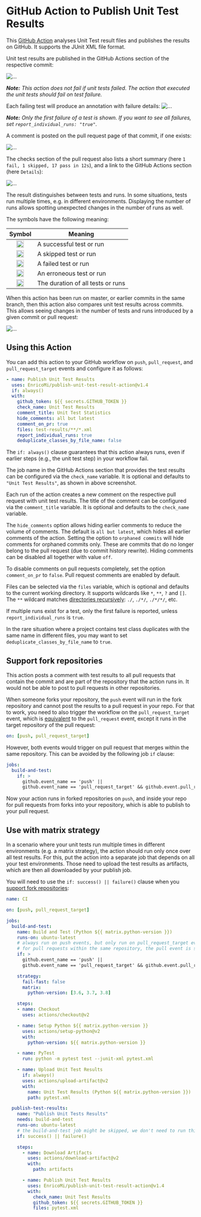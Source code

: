 # GitHub Action to Publish Unit Test Results

This [GitHub Action](https://github.com/actions) analyses Unit Test result files and
publishes the results on GitHub. It supports the JUnit XML file format.

Unit test results are published in the GitHub Actions section of the respective commit:

![...](github-checks-comment.png)

***Note:** This action does not fail if unit tests failed. The action that executed the unit tests should
fail on test failure.*

Each failing test will produce an annotation with failure details:
![...](github-checks-annotation.png)

***Note:** Only the first failure of a test is shown. If you want to see all failures, set `report_individual_runs: "true"`.*

A comment is posted on the pull request page of that commit, if one exists:

![...](github-pull-request-comment.png)

The checks section of the pull request also lists a short summary (here `1 fail, 1 skipped, 17 pass in 12s`),
and a link to the GitHub Actions section (here `Details`):

![...](github-pull-request-checks.png)

The result distinguishes between tests and runs. In some situations, tests run multiple times,
e.g. in different environments. Displaying the number of runs allows spotting unexpected
changes in the number of runs as well.

The symbols have the following meaning:

|Symbol|Meaning|
|:----:|-------|
|<img src="https://github.githubassets.com/images/icons/emoji/unicode/2714.png" height="20"/>|A successful test or run|
|<img src="https://github.githubassets.com/images/icons/emoji/unicode/1f4a4.png" height="20"/>|A skipped test or run|
|<img src="https://github.githubassets.com/images/icons/emoji/unicode/2716.png" height="20"/>|A failed test or run|
|<img src="https://github.githubassets.com/images/icons/emoji/unicode/1f525.png" height="20"/>|An erroneous test or run|
|<img src="https://github.githubassets.com/images/icons/emoji/unicode/23f1.png" height="20"/>|The duration of all tests or runs|

When this action has been run on master, or earlier commits in the same branch, then this action
also compares unit test results across commits. This allows seeing changes in the number of tests and runs introduced by a given commit or pull request:

![...](github-pull-request-comment-delta.png)

## Using this Action

You can add this action to your GitHub workflow on `push`, `pull_request`, and `pull_request_target` events
and configure it as follows:

```yaml
- name: Publish Unit Test Results
  uses: EnricoMi/publish-unit-test-result-action@v1.4
  if: always()
  with:
    github_token: ${{ secrets.GITHUB_TOKEN }}
    check_name: Unit Test Results
    comment_title: Unit Test Statistics
    hide_comments: all but latest
    comment_on_pr: true
    files: test-results/**/*.xml
    report_individual_runs: true
    deduplicate_classes_by_file_name: false
```

The `if: always()` clause guarantees that this action always runs, even if earlier steps (e.g., the unit test step) in your workflow fail.

The job name in the GitHub Actions section that provides the test results can be configured via the
`check_name` variable. It is optional and defaults to `"Unit Test Results"`, as shown in above screenshot.

Each run of the action creates a new comment on the respective pull request with unit test results.
The title of the comment can be configured via the `comment_title` variable.
It is optional and defaults to the `check_name` variable.

The `hide_comments` option allows hiding earlier comments to reduce the volume of comments.
The default is `all but latest`, which hides all earlier comments of the action.
Setting the option to `orphaned commits` will hide comments for orphaned commits only.
These are commits that do no longer belong to the pull request (due to commit history rewrite).
Hiding comments can be disabled all together with value `off`.

To disable comments on pull requests completely, set the option `comment_on_pr` to `false`.
Pull request comments are enabled by default.

Files can be selected via the `files` variable, which is optional and defaults to the current working directory.
It supports wildcards like `*`, `**`, `?` and `[]`. The `**` wildcard matches
[directories recursively](https://docs.python.org/3/library/pathlib.html#pathlib.Path.glob): `./`, `./*/`, `./*/*/`, etc.

If multiple runs exist for a test, only the first failure is reported, unless `report_individual_runs` is `true`.

In the rare situation where a project contains test class duplicates with the same name in different files,
you may want to set `deduplicate_classes_by_file_name` to `true`.

## Support fork repositories

This action posts a comment with test results to all pull requests that contain the commit and
are part of the repository that the action runs in. It would not be able to post to pull requests
in other repositories.

When someone forks your repository, the `push` event will run in the fork repository and cannot post
the results to a pull request in your repo. For that to work, you need to also trigger the workflow
on the `pull_request_target` event, which is [equivalent](https://docs.github.com/en/actions/reference/events-that-trigger-workflows#pull_request_target)
to the `pull_request` event, except it runs in the target repository of the pull request:

```yaml
on: [push, pull_request_target]
```

However, both events would trigger on pull request that merges within the same repository.
This can be avoided by the following job `if` clause:

```yaml
jobs:
  build-and-test:
    if: >
      github.event_name == 'push' ||
      github.event_name == 'pull_request_target' && github.event.pull_request.head.repo.full_name != github.repository
```

Now your action runs in forked repositories on `push`, and inside your repo
for pull requests from forks into your repository, which is able to publish to your pull request.

## Use with matrix strategy

In a scenario where your unit tests run multiple times in different environments (e.g. a matrix strategy),
the action should run only once over all test results. For this, put the action into a separate job
that depends on all your test environments. Those need to upload the test results as artifacts, which
are then all downloaded by your publish job.

You will need to use the `if: success() || failure()` clause when you [support fork repositories](#support-fork-repositories): 

```yaml
name: CI

on: [push, pull_request_target]

jobs:
  build-and-test:
    name: Build and Test (Python ${{ matrix.python-version }})
    runs-on: ubuntu-latest
    # always run on push events, but only run on pull_request_target event when pull request pulls from fork repository
    # for pull requests within the same repository, the pull event is sufficient
    if: >
      github.event_name == 'push' ||
      github.event_name == 'pull_request_target' && github.event.pull_request.head.repo.full_name != github.repository

    strategy:
      fail-fast: false
      matrix:
        python-version: [3.6, 3.7, 3.8]

    steps:
    - name: Checkout
      uses: actions/checkout@v2

    - name: Setup Python ${{ matrix.python-version }}
      uses: actions/setup-python@v2
      with:
        python-version: ${{ matrix.python-version }}

    - name: PyTest
      run: python -m pytest test --junit-xml pytest.xml

    - name: Upload Unit Test Results
      if: always()
      uses: actions/upload-artifact@v2
      with:
        name: Unit Test Results (Python ${{ matrix.python-version }})
        path: pytest.xml

  publish-test-results:
    name: "Publish Unit Tests Results"
    needs: build-and-test
    runs-on: ubuntu-latest
    # the build-and-test job might be skipped, we don't need to run this job then
    if: success() || failure()

    steps:
      - name: Download Artifacts
        uses: actions/download-artifact@v2
        with:
          path: artifacts

      - name: Publish Unit Test Results
        uses: EnricoMi/publish-unit-test-result-action@v1.4
        with:
          check_name: Unit Test Results
          github_token: ${{ secrets.GITHUB_TOKEN }}
          files: pytest.xml
```
